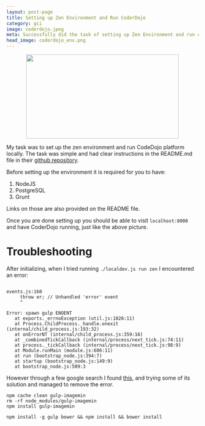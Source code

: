 ```yaml
---
layout: post-page
title: Setting up Zen Environment and Run CoderDojo
category: gci
image: coderdojo.jpeg
meta: Successfully did the task of setting up Zen Environment and run coderdojo locally
head_image: coderdojo_env.png
---
```


<div style="text-align: center;">
<img src="{{site.baseurl}}/img/{{page.head_image}}" width="400px" height="220px" />
</div>

My task was to set up the zen environment and run CodeDojo platform locally.
The task was simple and had clear instructions in the README.md file in their <a href="https://github.com/coderdojo/cp-local-development">github repository</a>.

Before setting up the environment it is required for you to have:
1. NodeJS
2. PostgreSQL
3. Grunt

Links on those are also provided on the README file.

Once you are done setting up you should be able to visit `localhost:8000` and have
CoderDojo running, just like the above picture. 

# Troubleshooting

After initializing, when I tried running `./localdev.js run zen`
I encountered an error:

```

events.js:160
     throw er; // Unhandled 'error' event
     ^

Error: spawn gulp ENOENT
   at exports._errnoException (util.js:1026:11)
   at Process.ChildProcess._handle.onexit (internal/child_process.js:193:32)
   at onErrorNT (internal/child_process.js:359:16)
   at _combinedTickCallback (internal/process/next_tick.js:74:11)
   at process._tickCallback (internal/process/next_tick.js:98:9)
   at Module.runMain (module.js:606:11)
   at run (bootstrap_node.js:394:7)
   at startup (bootstrap_node.js:149:9)
   at bootstrap_node.js:509:3

```

However through a few google search I found <a href="">this</a>, and trying some of its solution and managed to remove the error.

```
npm cache clean gulp-imagemin
rm -rf node_modules/gulp-imagemin
npm install gulp-imagemin

npm install -g gulp bower && npm install && bower install
```
